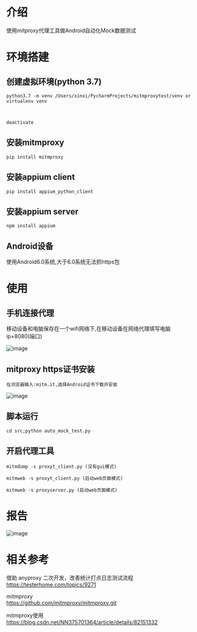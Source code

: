 # 介绍

使用mitproxy代理工具做Android自动化Mock数据测试


# 环境搭建

## 创建虚拟环境(python 3.7)
```angularjs
python3.7 -m venv /Users/xinxi/PycharmProjects/mitmproxytest/venv or virtualenv venv

 

deactivate
```

## 安装mitmproxy
```angular2html
pip install mitmproxy
```

## 安装appium client
```angular2html
pip install appium_python_client
```

## 安装appium server
```angular2html
npm install appium
```

## Android设备

使用Android6.0系统,大于6.0系统无法抓https包

# 使用

## 手机连接代理
移动设备和电脑保存在一个wifi网络下,在移动设备在网络代理填写电脑ip+8080(端口)

![image](images/proxy.png)

## mitproxy https证书安装
```
在浏览器输入:mitm.it,选择Android证书下载并安装
```
![image](images/mitm.png)

## 脚本运行

```
cd src;python auto_mock_test.py
```


## 开启代理工具
```
mitmdump -s proxyt_client.py (没有gui模式)
```

```
mitmweb -s proxyt_client.py (启动web页面模式)
```

```
mitmweb -s proxyserver.py (启动web页面模式)
```


# 报告
![image](images/report.png)


# 相关参考

借助 anyproxy 二次开发，改善统计打点日志测试流程<br>
https://testerhome.com/topics/9271

mitmproxy<br>
https://github.com/mitmproxy/mitmproxy.git<br>

mitmproxy使用<br>
https://blog.csdn.net/NN375701364/article/details/82151332


